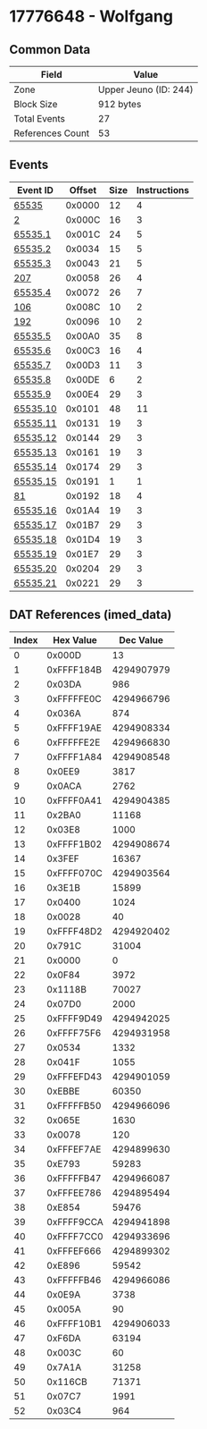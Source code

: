 # 17776648 - Wolfgang

## Common Data

| Field            | Value                 |
|------------------|-----------------------|
| Zone             | Upper Jeuno (ID: 244) |
| Block Size       | 912 bytes             |
| Total Events     | 27                    |
| References Count | 53                    |

## Events

| Event ID                  | Offset   |   Size |   Instructions |
|---------------------------|----------|--------|----------------|
| [65535](./65535.md)       | 0x0000   |     12 |              4 |
| [2](./2.md)               | 0x000C   |     16 |              3 |
| [65535.1](./65535.1.md)   | 0x001C   |     24 |              5 |
| [65535.2](./65535.2.md)   | 0x0034   |     15 |              5 |
| [65535.3](./65535.3.md)   | 0x0043   |     21 |              5 |
| [207](./207.md)           | 0x0058   |     26 |              4 |
| [65535.4](./65535.4.md)   | 0x0072   |     26 |              7 |
| [106](./106.md)           | 0x008C   |     10 |              2 |
| [192](./192.md)           | 0x0096   |     10 |              2 |
| [65535.5](./65535.5.md)   | 0x00A0   |     35 |              8 |
| [65535.6](./65535.6.md)   | 0x00C3   |     16 |              4 |
| [65535.7](./65535.7.md)   | 0x00D3   |     11 |              3 |
| [65535.8](./65535.8.md)   | 0x00DE   |      6 |              2 |
| [65535.9](./65535.9.md)   | 0x00E4   |     29 |              3 |
| [65535.10](./65535.10.md) | 0x0101   |     48 |             11 |
| [65535.11](./65535.11.md) | 0x0131   |     19 |              3 |
| [65535.12](./65535.12.md) | 0x0144   |     29 |              3 |
| [65535.13](./65535.13.md) | 0x0161   |     19 |              3 |
| [65535.14](./65535.14.md) | 0x0174   |     29 |              3 |
| [65535.15](./65535.15.md) | 0x0191   |      1 |              1 |
| [81](./81.md)             | 0x0192   |     18 |              4 |
| [65535.16](./65535.16.md) | 0x01A4   |     19 |              3 |
| [65535.17](./65535.17.md) | 0x01B7   |     29 |              3 |
| [65535.18](./65535.18.md) | 0x01D4   |     19 |              3 |
| [65535.19](./65535.19.md) | 0x01E7   |     29 |              3 |
| [65535.20](./65535.20.md) | 0x0204   |     29 |              3 |
| [65535.21](./65535.21.md) | 0x0221   |     29 |              3 |

## DAT References (imed_data)

|   Index | Hex Value   |   Dec Value |
|---------|-------------|-------------|
|       0 | 0x000D      |          13 |
|       1 | 0xFFFF184B  |  4294907979 |
|       2 | 0x03DA      |         986 |
|       3 | 0xFFFFFE0C  |  4294966796 |
|       4 | 0x036A      |         874 |
|       5 | 0xFFFF19AE  |  4294908334 |
|       6 | 0xFFFFFE2E  |  4294966830 |
|       7 | 0xFFFF1A84  |  4294908548 |
|       8 | 0x0EE9      |        3817 |
|       9 | 0x0ACA      |        2762 |
|      10 | 0xFFFF0A41  |  4294904385 |
|      11 | 0x2BA0      |       11168 |
|      12 | 0x03E8      |        1000 |
|      13 | 0xFFFF1B02  |  4294908674 |
|      14 | 0x3FEF      |       16367 |
|      15 | 0xFFFF070C  |  4294903564 |
|      16 | 0x3E1B      |       15899 |
|      17 | 0x0400      |        1024 |
|      18 | 0x0028      |          40 |
|      19 | 0xFFFF48D2  |  4294920402 |
|      20 | 0x791C      |       31004 |
|      21 | 0x0000      |           0 |
|      22 | 0x0F84      |        3972 |
|      23 | 0x1118B     |       70027 |
|      24 | 0x07D0      |        2000 |
|      25 | 0xFFFF9D49  |  4294942025 |
|      26 | 0xFFFF75F6  |  4294931958 |
|      27 | 0x0534      |        1332 |
|      28 | 0x041F      |        1055 |
|      29 | 0xFFFEFD43  |  4294901059 |
|      30 | 0xEBBE      |       60350 |
|      31 | 0xFFFFFB50  |  4294966096 |
|      32 | 0x065E      |        1630 |
|      33 | 0x0078      |         120 |
|      34 | 0xFFFEF7AE  |  4294899630 |
|      35 | 0xE793      |       59283 |
|      36 | 0xFFFFFB47  |  4294966087 |
|      37 | 0xFFFEE786  |  4294895494 |
|      38 | 0xE854      |       59476 |
|      39 | 0xFFFF9CCA  |  4294941898 |
|      40 | 0xFFFF7CC0  |  4294933696 |
|      41 | 0xFFFEF666  |  4294899302 |
|      42 | 0xE896      |       59542 |
|      43 | 0xFFFFFB46  |  4294966086 |
|      44 | 0x0E9A      |        3738 |
|      45 | 0x005A      |          90 |
|      46 | 0xFFFF10B1  |  4294906033 |
|      47 | 0xF6DA      |       63194 |
|      48 | 0x003C      |          60 |
|      49 | 0x7A1A      |       31258 |
|      50 | 0x116CB     |       71371 |
|      51 | 0x07C7      |        1991 |
|      52 | 0x03C4      |         964 |
